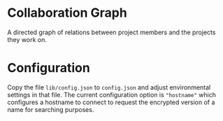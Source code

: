 # Collaboration Graph

A directed graph of relations between project members and the projects they work on.

# Configuration

Copy the file `lib/config.json` to `config.json` and adjust environmental
settings in that file. The current configuration option is `"hostname"` which
configures a hostname to connect to request the encrypted version of a name
for searching purposes.
